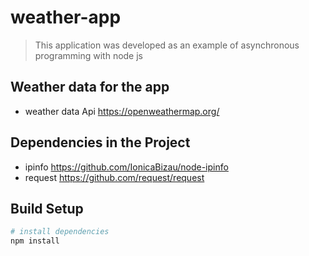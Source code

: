 # weather-app

> This application was developed as an example of asynchronous programming with node js

## Weather data for the app 
- weather data Api  https://openweathermap.org/ 
## Dependencies in the Project
- ipinfo  https://github.com/IonicaBizau/node-ipinfo
- request https://github.com/request/request


## Build Setup

``` bash
# install dependencies
npm install
```




